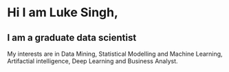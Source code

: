 # Hi I am Luke Singh, 
## I am a graduate data scientist
My interests are in Data Mining, Statistical Modelling and Machine Learning, Artifactial intelligence, Deep Learning and Business Analyst. 


<!---
Zekul/Zekul is a ✨ special ✨ repository because its `README.md` (this file) appears on your GitHub profile.
You can click the Preview link to take a look at your changes.
--->
